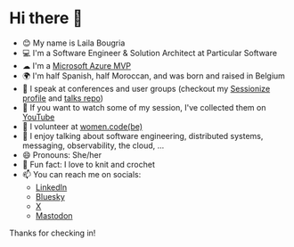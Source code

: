 # Hi there 👋

- 😊 My name is Laila Bougria
- 💻 I'm a Software Engineer & Solution Architect at Particular Software
- ☁ I'm a [Microsoft Azure MVP](https://mvp.microsoft.com/en-us/PublicProfile/5004984)
- 🌍 I'm half Spanish, half Moroccan, and was born and raised in Belgium
- 🎤 I speak at conferences and user groups (checkout my [Sessionize profile](https://sessionize.com/noctovis/) and [talks repo](https://github.com/lailabougria/talks))
- 🎥 If you want to watch some of my session, I've collected them on [YouTube](https://www.youtube.com/@laila.bougria)
- 👯 I volunteer at [women.code(be)](https://womendotcode.be/)
- 💬 I enjoy talking about software engineering, distributed systems, messaging, observability, the cloud, ...
- 😄 Pronouns: She/her
- 🧶 Fun fact: I love to knit and crochet
- 📫 You can reach me on socials:
  - [LinkedIn](https://www.linkedin.com/in/lailabougria/)
  -  [Bluesky](https://bsky.app/profile/noctovis.bsky.social)
  -  [X](https://x.com/noctovis)
  -  [Mastodon](https://hachyderm.io/@noctovis)
  
Thanks for checking in!
